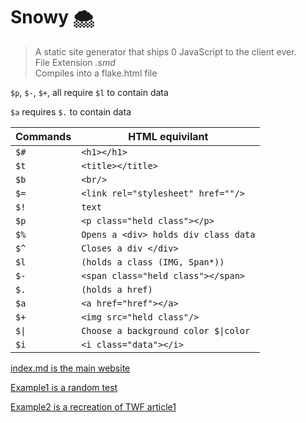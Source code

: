 # Snowy 🌨️ 

> A static site generator that ships 0 JavaScript to the client ever.
> <br/> File Extension *.smd*
> <br/> Compiles into a flake.html file

`$p`, `$-`, `$+`, all require `$l` to contain data

`$a` requires `$.` to contain data

|Commands|HTML equivilant|
|-----------|-----------|
|`$#`|`<h1></h1>`|
|`$t`|`<title></title>`|
|`$b`|`<br/>`|
|`$=`|`<link rel="stylesheet" href=""/>`|
|`$!`|`text`|
|`$p`|`<p class="held class"></p>`|
|`$%`|`Opens a <div> holds div class data`|
|`$^`|`Closes a div </div>`|
|`$l`|`(holds a class (IMG, Span*))`|
|`$-`|`<span class="held class"></span>`|
|`$.`|`(holds a href)`|
|`$a`|`<a href="href"></a>`|
|`$+`|`<img src="held class"/>`|
|`$\|`|`Choose a background color $\|color`|
|`$i`|`<i class="data"></i>`|

[index.md is the main website](#dsus)

[Example1 is a random test](#dsus)

[Example2 is a recreation of TWF article1](#dsus)
